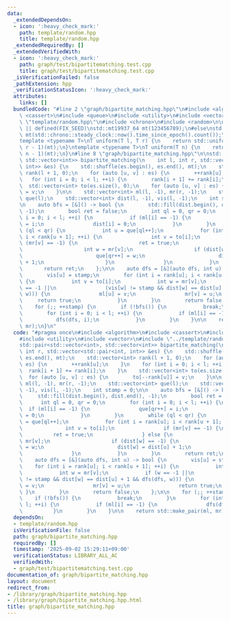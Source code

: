 ```yaml
---
data:
  _extendedDependsOn:
  - icon: ':heavy_check_mark:'
    path: template/random.hpp
    title: template/random.hpp
  _extendedRequiredBy: []
  _extendedVerifiedWith:
  - icon: ':heavy_check_mark:'
    path: graph/test/bipartitematching.test.cpp
    title: graph/test/bipartitematching.test.cpp
  _isVerificationFailed: false
  _pathExtension: hpp
  _verificationStatusIcon: ':heavy_check_mark:'
  attributes:
    links: []
  bundledCode: "#line 2 \"graph/bipartite_matching.hpp\"\n#include <algorithm>\n#include\
    \ <cassert>\n#include <queue>\n#include <utility>\n#include <vector>\n#line 2\
    \ \"template/random.hpp\"\n#include <chrono>\n#include <random>\n\n#if defined(LOCAL)\
    \ || defined(FIX_SEED)\nstd::mt19937_64 mt(123456789);\n#else\nstd::mt19937_64\
    \ mt(std::chrono::steady_clock::now().time_since_epoch().count());\n#endif\n\n\
    template <typename T>\nT uniform(T l, T r) {\n    return std::uniform_int_distribution<T>(l,\
    \ r - 1)(mt);\n}\ntemplate <typename T>\nT uniform(T n) {\n    return std::uniform_int_distribution<T>(0,\
    \ n - 1)(mt);\n}\n#line 8 \"graph/bipartite_matching.hpp\"\n\nstd::pair<std::vector<int>,\
    \ std::vector<int>> bipartite_matching(\n    int l, int r, std::vector<std::pair<int,\
    \ int>> &es) {\n    std::shuffle(es.begin(), es.end(), mt);\n    std::vector<int>\
    \ rank(l + 1, 0);\n    for (auto [u, v] : es) {\n        ++rank[u];\n    }\n \
    \   for (int i = 0; i < l; ++i) {\n        rank[i + 1] += rank[i];\n    }\n  \
    \  std::vector<int> to(es.size(), 0);\n    for (auto [u, v] : es) {\n        to[--rank[u]]\
    \ = v;\n    }\n\n    std::vector<int> ml(l, -1), mr(r, -1);\n    std::vector<int>\
    \ que(l);\n    std::vector<int> dist(l, -1), vis(l, -1);\n    int stamp = 0;\n\
    \n    auto bfs = [&]() -> bool {\n        std::fill(dist.begin(), dist.end(),\
    \ -1);\n        bool ret = false;\n        int ql = 0, qr = 0;\n        for (int\
    \ i = 0; i < l; ++i) {\n            if (ml[i] == -1) {\n                que[qr++]\
    \ = i;\n                dist[i] = 0;\n            }\n        }\n        while\
    \ (ql < qr) {\n            int u = que[ql++];\n            for (int i = rank[u];\
    \ i < rank[u + 1]; ++i) {\n                int v = to[i];\n                if\
    \ (mr[v] == -1) {\n                    ret = true;\n                } else {\n\
    \                    int w = mr[v];\n                    if (dist[w] == -1) {\n\
    \                        que[qr++] = w;\n                        dist[w] = dist[u]\
    \ + 1;\n                    }\n                }\n            }\n        }\n \
    \       return ret;\n    };\n\n    auto dfs = [&](auto dfs, int u) -> bool {\n\
    \        vis[u] = stamp;\n        for (int i = rank[u]; i < rank[u + 1]; ++i)\
    \ {\n            int v = to[i];\n            int w = mr[v];\n            if (w\
    \ == -1 ||\n                (vis[w] != stamp && dist[w] == dist[u] + 1 && dfs(dfs,\
    \ w))) {\n                ml[u] = v;\n                mr[v] = u;\n           \
    \     return true;\n            }\n        }\n        return false;\n    };\n\n\
    \    for (;; ++stamp) {\n        if (!bfs()) {\n            break;\n        }\n\
    \        for (int i = 0; i < l; ++i) {\n            if (ml[i] == -1) {\n     \
    \           dfs(dfs, i);\n            }\n        }\n    }\n\n    return std::make_pair(ml,\
    \ mr);\n}\n"
  code: "#pragma once\n#include <algorithm>\n#include <cassert>\n#include <queue>\n\
    #include <utility>\n#include <vector>\n#include \"../template/random.hpp\"\n\n\
    std::pair<std::vector<int>, std::vector<int>> bipartite_matching(\n    int l,\
    \ int r, std::vector<std::pair<int, int>> &es) {\n    std::shuffle(es.begin(),\
    \ es.end(), mt);\n    std::vector<int> rank(l + 1, 0);\n    for (auto [u, v] :\
    \ es) {\n        ++rank[u];\n    }\n    for (int i = 0; i < l; ++i) {\n      \
    \  rank[i + 1] += rank[i];\n    }\n    std::vector<int> to(es.size(), 0);\n  \
    \  for (auto [u, v] : es) {\n        to[--rank[u]] = v;\n    }\n\n    std::vector<int>\
    \ ml(l, -1), mr(r, -1);\n    std::vector<int> que(l);\n    std::vector<int> dist(l,\
    \ -1), vis(l, -1);\n    int stamp = 0;\n\n    auto bfs = [&]() -> bool {\n   \
    \     std::fill(dist.begin(), dist.end(), -1);\n        bool ret = false;\n  \
    \      int ql = 0, qr = 0;\n        for (int i = 0; i < l; ++i) {\n          \
    \  if (ml[i] == -1) {\n                que[qr++] = i;\n                dist[i]\
    \ = 0;\n            }\n        }\n        while (ql < qr) {\n            int u\
    \ = que[ql++];\n            for (int i = rank[u]; i < rank[u + 1]; ++i) {\n  \
    \              int v = to[i];\n                if (mr[v] == -1) {\n          \
    \          ret = true;\n                } else {\n                    int w =\
    \ mr[v];\n                    if (dist[w] == -1) {\n                        que[qr++]\
    \ = w;\n                        dist[w] = dist[u] + 1;\n                    }\n\
    \                }\n            }\n        }\n        return ret;\n    };\n\n\
    \    auto dfs = [&](auto dfs, int u) -> bool {\n        vis[u] = stamp;\n    \
    \    for (int i = rank[u]; i < rank[u + 1]; ++i) {\n            int v = to[i];\n\
    \            int w = mr[v];\n            if (w == -1 ||\n                (vis[w]\
    \ != stamp && dist[w] == dist[u] + 1 && dfs(dfs, w))) {\n                ml[u]\
    \ = v;\n                mr[v] = u;\n                return true;\n           \
    \ }\n        }\n        return false;\n    };\n\n    for (;; ++stamp) {\n    \
    \    if (!bfs()) {\n            break;\n        }\n        for (int i = 0; i <\
    \ l; ++i) {\n            if (ml[i] == -1) {\n                dfs(dfs, i);\n  \
    \          }\n        }\n    }\n\n    return std::make_pair(ml, mr);\n}\n"
  dependsOn:
  - template/random.hpp
  isVerificationFile: false
  path: graph/bipartite_matching.hpp
  requiredBy: []
  timestamp: '2025-09-02 15:29:11+09:00'
  verificationStatus: LIBRARY_ALL_AC
  verifiedWith:
  - graph/test/bipartitematching.test.cpp
documentation_of: graph/bipartite_matching.hpp
layout: document
redirect_from:
- /library/graph/bipartite_matching.hpp
- /library/graph/bipartite_matching.hpp.html
title: graph/bipartite_matching.hpp
---
```

